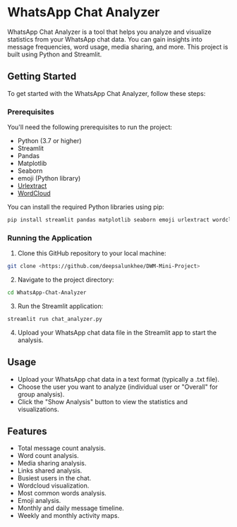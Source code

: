 # WhatsApp Chat Analyzer

WhatsApp Chat Analyzer is a tool that helps you analyze and visualize statistics from your WhatsApp chat data. You can gain insights into message frequencies, word usage, media sharing, and more. This project is built using Python and Streamlit.

## Getting Started

To get started with the WhatsApp Chat Analyzer, follow these steps:

### Prerequisites

You'll need the following prerequisites to run the project:

- Python (3.7 or higher)
- Streamlit
- Pandas
- Matplotlib
- Seaborn
- emoji (Python library)
- [Urlextract](https://pypi.org/project/urlextract/)
- [WordCloud](https://pypi.org/project/wordcloud/)

You can install the required Python libraries using pip:

```bash
pip install streamlit pandas matplotlib seaborn emoji urlextract wordcloud
```

### Running the Application

1. Clone this GitHub repository to your local machine:

```bash
git clone <https://github.com/deepsalunkhee/DWM-Mini-Project>
```

2. Navigate to the project directory:

```bash
cd WhatsApp-Chat-Analyzer
```

3. Run the Streamlit application:

```bash
streamlit run chat_analyzer.py
```

4. Upload your WhatsApp chat data file in the Streamlit app to start the analysis.

## Usage

- Upload your WhatsApp chat data in a text format (typically a .txt file).
- Choose the user you want to analyze (individual user or "Overall" for group analysis).
- Click the "Show Analysis" button to view the statistics and visualizations.

## Features

- Total message count analysis.
- Word count analysis.
- Media sharing analysis.
- Links shared analysis.
- Busiest users in the chat.
- Wordcloud visualization.
- Most common words analysis.
- Emoji analysis.
- Monthly and daily message timeline.
- Weekly and monthly activity maps.
